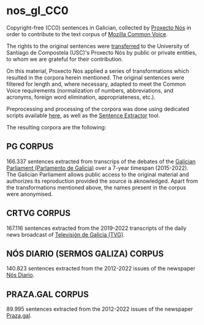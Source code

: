 # nos_gl_CC0
Copyright-free (CC0) sentences in Galician, collected by [Proxecto Nós](nos.gal) in order to contribute to the text corpus of [Mozilla Common Voice](https://commonvoice.mozilla.org/gl/).

The rights to the original sentences were [transferred]() to the University of Santiago de Compostela (USC)'s Proxecto Nós by public or private entities, to whom we are grateful for their contribution.

On this material, Proxecto Nos applied a series of transformations which resulted in the corpora herein mentioned. The original sentences were filtered for length and, where necessary, adapted to meet the Common Voice requirements (normalization of numbers, abbreviations, and acronyms, foreign word elimination, appropriateness, etc.).

Preprocessing and processing of the corpora was done using dedicated scripts available [here](...), as well as the [Sentence Extractor](https://github.com/common-voice/cv-sentence-extractor) tool. 

The resulting corpora are the following:

## PG CORPUS

166.337 sentences extracted from transcrips of the debates of the [Galician Parliament (Parlamento de Galicia)](https://www.parlamentodegalicia.gal/) over a 7-year timespan (2015-2022). The Galician Parliament allows public access to the original material and authorizes its reproduction provided the source is aknowledged. Apart from the transformations mentioned above, the names present in the corpus were anonymised.

## CRTVG CORPUS

167.116 sentences extracted from the 2019-2022 transcripts of the daily news broadcast of [Televisión de Galicia (TVG)](http://www.crtvg.es/).


## NÓS DIARIO (SERMOS GALIZA) CORPUS

140.823 sentences extracted from the 2012-2022 issues of the newspaper [Nós Diario](https://www.nosdiario.gal/).

## PRAZA.GAL CORPUS

89.995 sentences extracted from the 2012-2022 issues of the newspaper [Praza.gal](https://praza.gal/). 
